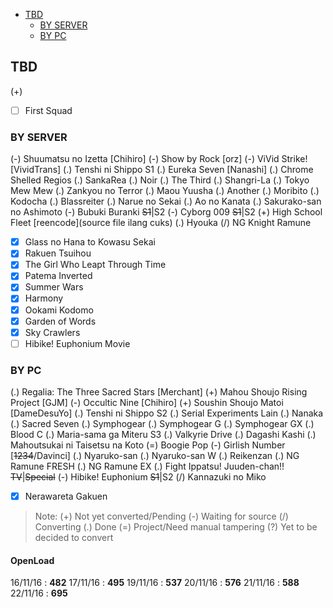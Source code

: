 <!-- toc orderedList:0 depthFrom:1 depthTo:3 -->

- [TBD](#tbd)
	- [BY SERVER](#by-server)
	- [BY PC](#by-pc)

<!-- tocstop -->

## TBD
(+) 
- [ ] First Squad

### BY SERVER
(-) Shuumatsu no Izetta [Chihiro]
(-) Show by Rock [orz]
(-) ViVid Strike! [VividTrans]
(.) Tenshi ni Shippo S1
(.) Eureka Seven [Nanashi]
(.) Chrome Shelled Regios
(.) SankaRea
(.) Noir
(.) The Third
(.) Shangri-La
(.) Tokyo Mew Mew
(.) Zankyou no Terror
(.) Maou Yuusha
(.) Another
(.) Moribito
(.) Kodocha
(.) Blassreiter
(.) Narue no Sekai
(.) Ao no Kanata
(.) Sakurako-san no Ashimoto
(-) Bubuki Buranki ~~S1~~|S2
(-) Cyborg 009 ~~S1~~|S2
(+) High School Fleet [reencode](source file ilang cuks)
(.) Hyouka
(/) NG Knight Ramune
- [x] Glass no Hana to Kowasu Sekai
- [x] Rakuen Tsuihou
- [x] The Girl Who Leapt Through Time
- [x] Patema Inverted
- [x] Summer Wars
- [x] Harmony
- [x] Ookami Kodomo
- [x] Garden of Words
- [x] Sky Crawlers
- [ ] Hibike! Euphonium Movie

### BY PC
(.) Regalia: The Three Sacred Stars [Merchant]
(+) Mahou Shoujo Rising Project [GJM]
(-) Occultic Nine [Chihiro]
(+) Soushin Shoujo Matoi [DameDesuYo]
(.) Tenshi ni Shippo S2
(.) Serial Experiments Lain
(.) Nanaka
(.) Sacred Seven
(.) Symphogear
(.) Symphogear G
(.) Symphogear GX
(.) Blood C
(.) Maria-sama ga Miteru S3
(.) Valkyrie Drive
(.) Dagashi Kashi
(.) Mahoutsukai ni Taisetsu na Koto
(=) Boogie Pop
(-) Girlish Number [~~1234~~/Davinci]
(.) Nyaruko-san
(.) Nyaruko-san W
(.) Reikenzan
(.) NG Ramune FRESH
(.) NG Ramune EX
(.) Fight Ippatsu! Juuden-chan!! ~~TV~~|~~Special~~
(-) Hibike! Euphonium ~~S1~~|S2
(/) Kannazuki no Miko
- [x] Nerawareta Gakuen

> Note:
> (+) Not yet converted/Pending
> (-) Waiting for source
> (/) Converting
> (.) Done
> (=) Project/Need manual tampering
> (?) Yet to be decided to convert

<!-- untoc -->
#### OpenLoad
16/11/16 : __482__
17/11/16 : __495__
19/11/16 : __537__
20/11/16 : __576__
21/11/16 : __588__
22/11/16 : __695__